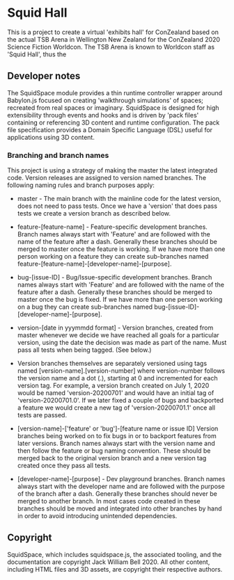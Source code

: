 # Squid Hall

This is a project to create a virtual 'exhibits hall' for ConZealand based on the actual
TSB Arena in Wellington New Zealand for the ConZealand 2020 Science Fiction Worldcon. 
The TSB Arena is known to Worldcon staff as 'Squid Hall', thus the 

## Developer notes

The SquidSpace module provides a thin runtime controller wrapper around Babylon.js focused on
creating 'walkthrough simulations' of spaces; recreated from real spaces or imaginary. SquidSpace
is designed for high extensibility through events and hooks and is driven by 'pack files' containing
or referencing 3D content and runtime configuration. The pack file specification provides a Domain 
Specific Language (DSL) useful for applications using 3D content.

### Branching and branch names

This project is using a strategy of making the master the latest integrated code. Version releases
are assigned to version named branches. The following naming rules and branch purposes apply:

* master - The main branch with the mainline code for the latest version, does not need to pass tests. Once we have a 'version' that does pass tests we create a version branch as described below.

* feature-[feature-name] - Feature-specific development branches. Branch names always start with 'Feature' and are followed with the name of the feature after a dash. Generally these branches should be merged to master once the feature is working. If we have more than one person working on a feature they can create sub-branches named feature-[feature-name]-[developer-name]-[purpose].

* bug-[issue-ID] - Bug/Issue-specific development branches. Branch names always start with 'Feature' and are followed with the name of the feature after a dash. Generally these branches should be merged to master once the bug is fixed. If we have more than one person working on a bug they can create sub-branches named bug-[issue-ID]-[developer-name]-[purpose].

* version-[date in yyymmdd format] - Version branches, created from master whenever we decide we have reached all goals for a particular version, using the date the decision was made as part of the name. Must pass all tests when being tagged. (See below.)

* Version branches themselves are separately versioned using tags named [version-name].[version-number] where version-number follows the version name and a dot (.), starting at 0 and incremented for each version tag. For example, a version branch created on July 1, 2020 would be named 'version-20200701' and would have an initial tag of 'version-20200701.0'. If we later fixed a couple of bugs and backported a feature we would create a new tag of 'version-20200701.1' once all tests are passed.

* [version-name]-['feature' or 'bug']-[feature name or issue ID] Version branches being worked on to fix bugs in or to backport features from later versions. Branch names always start with the version name and then follow the feature or bug naming convention. These should be merged back to the original version branch and a new version tag created once they pass all tests.

* [developer-name]-[purpose] - Dev playground branches. Branch names always start with the developer name and are followed with the purpose of the branch after a dash. Generally these branches should never be merged to another branch. In most cases code created in these branches should be moved and integrated into other branches by hand in order to avoid introducing unintended dependencies.


## Copyright

SquidSpace, which includes squidspace.js, the associated tooling, and the documentation are 
copyright Jack William Bell 2020. All other content, including HTML files and 3D assets, are 
copyright their respective authors.
